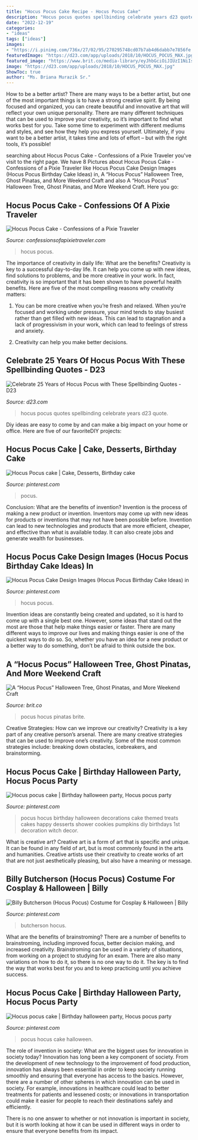 ```yaml
---
title: "Hocus Pocus Cake Recipe - Hocus Pocus Cake"
description: "Hocus pocus quotes spellbinding celebrate years d23 quote"
date: "2022-12-19"
categories:
- "ideas"
tags: ["ideas"]
images:
- "https://i.pinimg.com/736x/27/02/95/270295748cd07b7ab4d6dabb7e7856fe.jpg"
featuredImage: "https://d23.com/app/uploads/2018/10/HOCUS_POCUS_MAX.jpg"
featured_image: "https://www.brit.co/media-library/eyJhbGciOiJIUzI1NiIsInR5cCI6IkpXVCJ9.eyJpbWFnZSI6Imh0dHBzOi8vYXNzZXRzLnJibC5tcy8yMTMwNTYwNC9vcmlnaW4uanBnIiwiZXhwaXJlc19hdCI6MTYyMjc0NDQ0OH0.thGHmObK1v15DkR4ssQDXGkPsiXLbf0hYLDtCCPsSbs/image.jpg?width=980"
image: "https://d23.com/app/uploads/2018/10/HOCUS_POCUS_MAX.jpg"
ShowToc: true
author: "Ms. Briana Murazik Sr."
---
```



How to be a better artist?
There are many ways to be a better artist, but one of the most important things is to have a strong creative spirit. By being focused and organized, you can create beautiful and innovative art that will reflect your own unique personality. There are many different techniques that can be used to improve your creativity, so it’s important to find what works best for you. Take some time to experiment with different mediums and styles, and see how they help you express yourself. Ultimately, if you want to be a better artist, it takes time and lots of effort – but with the right tools, it’s possible!

	

		
searching about Hocus Pocus Cake - Confessions of a Pixie Traveler you've visit to the right page. We have 8 Pictures about Hocus Pocus Cake - Confessions of a Pixie Traveler like Hocus Pocus Cake Design Images (Hocus Pocus Birthday Cake Ideas) in, A “Hocus Pocus” Halloween Tree, Ghost Pinatas, and More Weekend Craft and also A “Hocus Pocus” Halloween Tree, Ghost Pinatas, and More Weekend Craft. Here you go:
		
    
## Hocus Pocus Cake - Confessions Of A Pixie Traveler

<img loading=lazy src="https://1.bp.blogspot.com/-3G19SOBSItU/X3DBPioFlvI/AAAAAAAALoE/0cTuYDnsYls2_7XK8IBfkV8VdJCwAYFoQCLcBGAsYHQ/w426-h640/DIY%2BHocus%2BPocus%2BCake-2.png" onerror="this.onerror=null;this.src='https://tse3.mm.bing.net/th?id=OIP._fblfhEgfx6xlFByoCPxJgAAAA&amp;pid=15.1';" alt="Hocus Pocus Cake - Confessions of a Pixie Traveler">

_Source: confessionsofapixietraveler.com_

>hocus pocus. 

	

The importance of creativity in daily life: What are the benefits?
Creativity is key to a successful day-to-day life. It can help you come up with new ideas, find solutions to problems, and be more creative in your work. In fact, creativity is so important that it has been shown to have powerful health benefits. Here are five of the most compelling reasons why creativity matters: 
1. You can be more creative when you’re fresh and relaxed. When you’re focused and working under pressure, your mind tends to stay busiest rather than get filled with new ideas. This can lead to stagnation and a lack of progressivism in your work, which can lead to feelings of stress and anxiety. 

2. Creativity can help you make better decisions.

    
## Celebrate 25 Years Of Hocus Pocus With These Spellbinding Quotes - D23

<img loading=lazy src="https://d23.com/app/uploads/2018/10/HOCUS_POCUS_MAX.jpg" onerror="this.onerror=null;this.src='https://tse4.mm.bing.net/th?id=OIP.QyoE-jWK3NWO-4nQ8Fso5QHaEO&amp;pid=15.1';" alt="Celebrate 25 Years of Hocus Pocus with These Spellbinding Quotes - D23">

_Source: d23.com_

>hocus pocus quotes spellbinding celebrate years d23 quote. 

	

Diy ideas are easy to come by and can make a big impact on your home or office. Here are five of our favoriteDIY projects: 

    
## Hocus Pocus Cake | Cake, Desserts, Birthday Cake

<img loading=lazy src="https://i.pinimg.com/736x/27/02/95/270295748cd07b7ab4d6dabb7e7856fe.jpg" onerror="this.onerror=null;this.src='https://tse2.mm.bing.net/th?id=OIP.ExADVJ4NGL2mbQWRU3c1JwHaJ3&amp;pid=15.1';" alt="Hocus Pocus cake | Cake, Desserts, Birthday cake">

_Source: pinterest.com_

>pocus. 

	

Conclusion: What are the benefits of invention?
Invention is the process of making a new product or invention. Inventors may come up with new ideas for products or inventions that may not have been possible before. Invention can lead to new technologies and products that are more efficient, cheaper, and effective than what is available today. It can also create jobs and generate wealth for businesses.

    
## Hocus Pocus Cake Design Images (Hocus Pocus Birthday Cake Ideas) In

<img loading=lazy src="https://i.pinimg.com/736x/fe/d8/fb/fed8fb9ce55607036f8552673ac718bc.jpg" onerror="this.onerror=null;this.src='https://tse4.mm.bing.net/th?id=OIP.XRYKz4biOYzdKkykjDZjjAHaJq&amp;pid=15.1';" alt="Hocus Pocus Cake Design Images (Hocus Pocus Birthday Cake Ideas) in">

_Source: pinterest.com_

>hocus pocus. 

	

Invention ideas are constantly being created and updated, so it is hard to come up with a single best one. However, some ideas that stand out the most are those that help make things easier or faster. There are many different ways to improve our lives and making things easier is one of the quickest ways to do so. So, whether you have an idea for a new product or a better way to do something, don’t be afraid to think outside the box.

    
## A “Hocus Pocus” Halloween Tree, Ghost Pinatas, And More Weekend Craft

<img loading=lazy src="https://www.brit.co/media-library/eyJhbGciOiJIUzI1NiIsInR5cCI6IkpXVCJ9.eyJpbWFnZSI6Imh0dHBzOi8vYXNzZXRzLnJibC5tcy8yMTMwNTYwNC9vcmlnaW4uanBnIiwiZXhwaXJlc19hdCI6MTYyMjc0NDQ0OH0.thGHmObK1v15DkR4ssQDXGkPsiXLbf0hYLDtCCPsSbs/image.jpg?width=980" onerror="this.onerror=null;this.src='https://tse4.mm.bing.net/th?id=OIP.OAAya7ou22pypdrX-U7uwgHaLH&amp;pid=15.1';" alt="A “Hocus Pocus” Halloween Tree, Ghost Pinatas, and More Weekend Craft">

_Source: brit.co_

>pocus hocus pinatas brite. 

	

Creative Strategies: How can we improve our creativity?
Creativity is a key part of any creative person’s arsenal. There are many creative strategies that can be used to improve one’s creativity. Some of the most common strategies include: breaking down obstacles, icebreakers, and brainstorming.

    
## Hocus Pocus Cake | Birthday Halloween Party, Hocus Pocus Party

<img loading=lazy src="https://i.pinimg.com/originals/6e/e4/9b/6ee49bed17a875cd3084e6f965ee071b.jpg" onerror="this.onerror=null;this.src='https://tse3.mm.bing.net/th?id=OIP.ZDgnKR389csHxrk8Ie-kngHaJ4&amp;pid=15.1';" alt="Hocus pocus cake | Birthday halloween party, Hocus pocus party">

_Source: pinterest.com_

>pocus hocus birthday halloween decorations cake themed treats cakes happy desserts shower cookies pumpkins diy birthdays 1st decoration witch decor. 

	

What is creative art?
Creative art is a form of art that is specific and unique. It can be found in any field of art, but is most commonly found in the arts and humanities. Creative artists use their creativity to create works of art that are not just aesthetically pleasing, but also have a meaning or message.

    
## Billy Butcherson (Hocus Pocus) Costume For Cosplay &amp; Halloween | Billy

<img loading=lazy src="https://i.pinimg.com/736x/58/a2/5a/58a25a696e9835d6e2503052fbf7d176.jpg" onerror="this.onerror=null;this.src='https://tse3.mm.bing.net/th?id=OIP.QA1eL3K_-01IBE4y9SbJaQHaJI&amp;pid=15.1';" alt="Billy Butcherson (Hocus Pocus) Costume for Cosplay &amp; Halloween | Billy">

_Source: pinterest.com_

>butcherson hocus. 

	

What are the benefits of brainstroming?
There are a number of benefits to brainstroming, including improved focus, better decision making, and increased creativity. Brainstroming can be used in a variety of situations, from working on a project to studying for an exam. There are also many variations on how to do it, so there is no one way to do it. The key is to find the way that works best for you and to keep practicing until you achieve success.

    
## Hocus Pocus Cake | Birthday Halloween Party, Hocus Pocus Party

<img loading=lazy src="https://i.pinimg.com/736x/6e/e4/9b/6ee49bed17a875cd3084e6f965ee071b.jpg" onerror="this.onerror=null;this.src='https://tse2.mm.bing.net/th?id=OIP.kPLTabycpAFp68btpOvXqQHaJ3&amp;pid=15.1';" alt="Hocus pocus cake | Birthday halloween party, Hocus pocus party">

_Source: pinterest.com_

>pocus hocus cake halloween. 

	

The role of invention in society: What are the biggest uses for innovation in society today?
Innovation has long been a key component of society. From the development of new technology to the improvement of food production, innovation has always been essential in order to keep society running smoothly and ensuring that everyone has access to the basics. 
However, there are a number of other spheres in which innovation can be used in society. For example, innovations in healthcare could lead to better treatments for patients and lessened costs; or innovations in transportation could make it easier for people to reach their destinations safely and efficiently. 

There is no one answer to whether or not innovation is important in society, but it is worth looking at how it can be used in different ways in order to ensure that everyone benefits from its impact.

